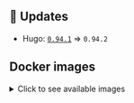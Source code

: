 ## :heartbeat: Updates

* Hugo: [`0.94.1`](https://github.com/klakegg/docker-hugo/releases/tag/0.94.1) => `0.94.2`


## Docker images

<details>
<summary>Click to see available images</summary>

This release is available from Docker Hub as project `klakegg/hugo` with the following tags:

| Alias tags                   | Version specific tags                      |
| ---------------------------- | ------------------------------------------ |
| `busybox`, `latest`          | `0.94.2-busybox`, `0.94.2`                     |
| `busybox-ci`, `ci`           | `0.94.2-busybox-ci`, `0.94.2-ci`               |
| `busybox-onbuild`, `onbuild` | `0.94.2-busybox-onbuild`, `0.94.2-onbuild`     |
| `alpine`                     | `0.94.2-alpine`                              |
| `alpine-ci`                  | `0.94.2-alpine-ci`                           |
| `alpine-onbuild`             | `0.94.2-alpine-onbuild`                      |
| `asciidoctor`                | `0.94.2-asciidoctor`                         |
| `asciidoctor-ci`             | `0.94.2-asciidoctor-ci`                      |
| `asciidoctor-onbuild`        | `0.94.2-asciidoctor-onbuild`                 |
| `pandoc`                     | `0.94.2-pandoc`                              |
| `pandoc-ci`                  | `0.94.2-pandoc-ci`                           |
| `pandoc-onbuild`             | `0.94.2-pandoc-onbuild`                      |
| `ext-alpine`                 | `0.94.2-ext-alpine`                          |
| `ext-alpine-ci`              | `0.94.2-ext-alpine-ci`                       |
| `ext-alpine-onbuild`         | `0.94.2-ext-alpine-onbuild`                  |
| `ext-asciidoctor`            | `0.94.2-ext-asciidoctor`                     |
| `ext-asciidoctor-ci`         | `0.94.2-ext-asciidoctor-ci`                  |
| `ext-asciidoctor-onbuild`    | `0.94.2-ext-asciidoctor-onbuild`             |
| `ext-pandoc`                 | `0.94.2-ext-pandoc`                          |
| `ext-pandoc-ci`              | `0.94.2-ext-pandoc-ci`                       |
| `ext-pandoc-onbuild`         | `0.94.2-ext-pandoc-onbuild`                  |
| `debian`                     | `0.94.2-debian`                              |
| `debian-ci`                  | `0.94.2-debian-ci`                           |
| `debian-onbuild`             | `0.94.2-debian-onbuild`                      |
| `ext-debian`, `ext`, `latest-ext` | `0.94.2-ext-debian`, `0.94.2-ext`         |
| `ext-debian-ci`, `ext-ci`    | `0.94.2-ext-debian-ci`, `0.94.2-ext-ci`        |
| `ext-debian-onbuild`, `ext-onbuild` | `0.94.2-ext-debian-onbuild`, `0.94.2-ext-onbuild` |
| `ubuntu`                     | `0.94.2-ubuntu`                            |
| `ubuntu-ci`                  | `0.94.2-ubuntu-ci`                         |
| `ubuntu-onbuild`             | `0.94.2-ubuntu-onbuild`                    |
| `ext-ubuntu`                 | `0.94.2-ext-ubuntu`                        |
| `ext-ubuntu-ci`              | `0.94.2-ext-ubuntu-ci`                     |
| `ext-ubuntu-onbuild`         | `0.94.2-ext-ubuntu-onbuild`                |
</details>